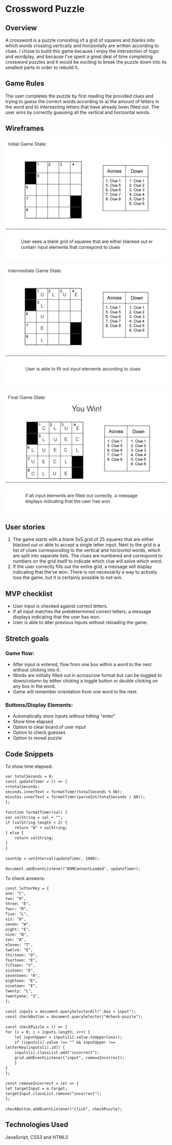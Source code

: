 # Crossword Puzzle

## Overview
A crossword is a puzzle consisting of a grid of squares and blanks into which words crossing vertically and horizontally are written according to clues. I chose to build this game because I enjoy the intersection of logic and wordplay, and because I've spent a great deal of time completing crossword puzzles and it would be exciting to break the puzzle down into its smallest parts in order to rebuild it.

## Game Rules
The user completes the puzzle by first reading the provided clues and trying to guess the correct words according to a) the amount of letters in the word and b) intersecting letters that have already been filled out. The user wins by correctly guessing all the vertical and horizontal words.

## Wireframes
![Initial Game State](wireframes/InitialGameState.jpg)

![Intermediate Game State](wireframes/IntermediateGameState.jpg)

![Final Game State](wireframes/FinalGameState.jpg)



## User stories
1) The game starts with a blank 5x5 grid of 25 squares that are either blacked out or able to accept a single letter input. Next to the grid is a list of clues corresponding to the vertical and horizontol words, which are split into seperate lists. The clues are numbered and correspond to numbers on the grid itself to indicate which clue will solve which word.
2) If the user correctly fills out the entire grid, a message will display indicating that the've won. There is not necessarily a way to actively lose the game, but it is certainly possible to not win. 

## MVP checklist
* User input is checked against correct letters.
* If all input matches the pretdetermined correct letters, a message displays indicating that the user has won.
* User is able to alter previous inputs without reloading the game.

## Stretch goals
### Game flow:
* After input is entered, flow from one box within a word to the next without clicking into it.
* Words are intitally filled out in across/row format but can be toggled to down/column by either clicking a toggle button or double clicking on any box in the word.
* Game will remember orientation from one word to the next.

### Buttons/Display Elements:
* Automatically store inputs without hitting "enter"
* Show time elapsed
* Option to clear board of user input
* Option to check guesses 
* Option to reveal puzzle

## Code Snippets
To show time elapsed:

    var totalSeconds = 0;
    const updateTimer = () => {
    ++totalSeconds;
    seconds.innerText = formatTimer(totalSeconds % 60);
    minutes.innerText = formatTimer(parseInt(totalSeconds / 60));
    };

    function formatTimer(val) {
    var valString = val + "";
    if (valString.length < 2) {
        return "0" + valString;
    } else {
        return valString;
    }
    }

    countUp = setInterval(updateTimer, 1000);

    document.addEventListener("DOMContentLoaded", updateTimer);

To check answers: 

    const letterKey = {
    one: "C",
    two: "H",
    three: "E",
    four: "R",
    five: "L",
    six: "O",
    seven: "W",
    eight: "E",
    nine: "B",
    ten: "A",
    eleven: "T",
    twelve: "E",
    thirteen: "D",
    fourteen: "E",
    fifteen: "V",
    sixteen: "E",
    seventeen: "R",
    eighteen: "E",
    nineteen: "E",
    twenty: "L",
    twentyone: "S",
    };

    const inputs = document.querySelectorAll(".box > input");
    const checkButton = document.querySelector("#check-puzzle");

    const checkPuzzle = () => {
    for (i = 0; i < inputs.length; i++) {
        let inputUpper = inputs[i].value.toUpperCase();
        if (inputs[i].value !== "" && inputUpper !== letterKey[inputs[i].id]) {
        inputs[i].classList.add("incorrect");
        grid.addEventListener("input", removeIncorrect);
        }
    }
    };

    const removeIncorrect = (e) => {
    let targetInput = e.target;
    targetInput.classList.remove("incorrect");
    };

    checkButton.addEventListener("click", checkPuzzle);

## Technologies Used
JavaScript, CSS3 and HTML5